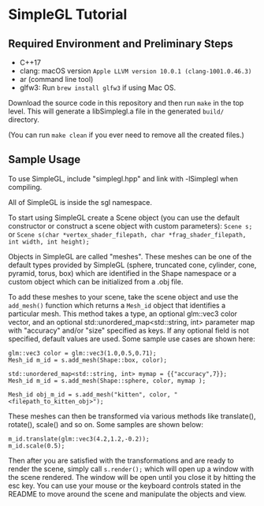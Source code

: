 # SimpleGL Tutorial

## Required Environment and Preliminary Steps

- C++17
- clang: macOS version `Apple LLVM version 10.0.1 (clang-1001.0.46.3)`
- ar (command line tool)
- glfw3: Run `brew install glfw3` if using Mac OS.

Download the source code in this repository and then run `make` in the top level. This will generate a libSimplegl.a file in the generated `build/` directory.

(You can run `make clean` if you ever need to remove all the created files.)

## Sample Usage

To use SimpleGL, include "simplegl.hpp" and link with -lSimplegl when compiling. 

All of SimpleGL is inside the sgl namespace.

To start using SimpleGL create a Scene object (you can use the default constructor or construct a scene object with custom parameters):
`Scene s;` or `Scene s(char *vertex_shader_filepath, char *frag_shader_filepath, int width, int height);`

Objects in SimpleGL are called "meshes". These meshes can be one of the default types provided by SimpleGL (sphere, truncated cone, cylinder, cone, pyramid, torus, box) which are identified in the Shape namespace or a custom object which can be initialized from a .obj file.

To add these meshes to your scene, take the scene object and use the `add_mesh()` function which returns a `Mesh_id` object that identifies a particular mesh. This method takes a type, an optional glm::vec3 color vector, and an optional std::unordered_map<std::string, int> parameter map with "accuracy" and/or "size" specified as keys. If any optional field is not specified, default values are used. Some sample use cases are shown here:
```
glm::vec3 color = glm::vec3(1.0,0.5,0.71);
Mesh_id m_id = s.add_mesh(Shape::box, color);
   
std::unordered_map<std::string, int> mymap = {{"accuracy",7}};
Mesh_id m_id = s.add_mesh(Shape::sphere, color, mymap );

Mesh_id obj_m_id = s.add_mesh("kitten", color, "<filepath_to_kitten_obj>");
```

These meshes can then be transformed via various methods like translate(), rotate(), scale() and so on. Some samples are shown below:
```
m_id.translate(glm::vec3(4.2,1.2,-0.2));
m_id.scale(0.5);
```

Then after you are satisfied with the transformations and are ready to render the scene, simply call `s.render();` which will open up a window with the scene rendered. The window will be open until you close it by hitting the esc key. You can use your mouse or the keyboard controls stated in the README to move around the scene and manipulate the objects and view.
